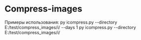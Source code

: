 # Compress-images

Примеры использования:
py icompress.py --directory E:/test/compress_images/i/  --days 1
py icompress.py --directory E:/test/compress_images/i/
